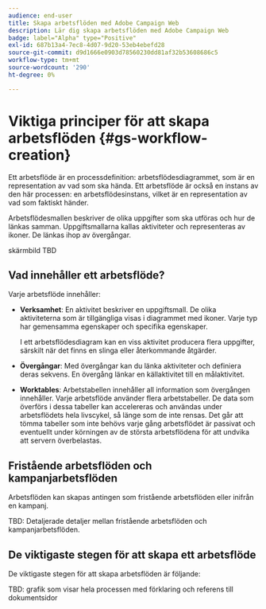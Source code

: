 ```yaml
---
audience: end-user
title: Skapa arbetsflöden med Adobe Campaign Web
description: Lär dig skapa arbetsflöden med Adobe Campaign Web
badge: label="Alpha" type="Positive"
exl-id: 687b13a4-7ec8-4d07-9d20-53eb4ebefd28
source-git-commit: d9d1666e0903d78560230dd81af32b53608686c5
workflow-type: tm+mt
source-wordcount: '290'
ht-degree: 0%

---
```



# Viktiga principer för att skapa arbetsflöden {#gs-workflow-creation}

Ett arbetsflöde är en processdefinition: arbetsflödesdiagrammet, som är en representation av vad som ska hända. Ett arbetsflöde är också en instans av den här processen: en arbetsflödesinstans, vilket är en representation av vad som faktiskt händer.

Arbetsflödesmallen beskriver de olika uppgifter som ska utföras och hur de länkas samman. Uppgiftsmallarna kallas aktiviteter och representeras av ikoner. De länkas ihop av övergångar.

skärmbild TBD

## Vad innehåller ett arbetsflöde?

Varje arbetsflöde innehåller:

* **Verksamhet**: En aktivitet beskriver en uppgiftsmall. De olika aktiviteterna som är tillgängliga visas i diagrammet med ikoner. Varje typ har gemensamma egenskaper och specifika egenskaper.

   I ett arbetsflödesdiagram kan en viss aktivitet producera flera uppgifter, särskilt när det finns en slinga eller återkommande åtgärder.

* **Övergångar**: Med övergångar kan du länka aktiviteter och definiera deras sekvens. En övergång länkar en källaktivitet till en målaktivitet.

* **Worktables**: Arbetstabellen innehåller all information som övergången innehåller. Varje arbetsflöde använder flera arbetstabeller. De data som överförs i dessa tabeller kan accelereras och användas under arbetsflödets hela livscykel, så länge som de inte rensas. Det går att tömma tabeller som inte behövs varje gång arbetsflödet är passivat och eventuellt under körningen av de största arbetsflödena för att undvika att servern överbelastas.

## Fristående arbetsflöden och kampanjarbetsflöden

Arbetsflöden kan skapas antingen som fristående arbetsflöden eller inifrån en kampanj.

TBD: Detaljerade detaljer mellan fristående arbetsflöden och kampanjarbetsflöden.

## De viktigaste stegen för att skapa ett arbetsflöde

De viktigaste stegen för att skapa arbetsflöden är följande:

TBD: grafik som visar hela processen med förklaring och referens till dokumentsidor